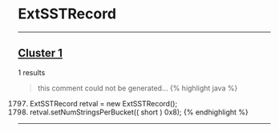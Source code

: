 # ExtSSTRecord

***

## [Cluster 1](./1)
1 results
> this comment could not be generated...
{% highlight java %}
1797. ExtSSTRecord retval = new ExtSSTRecord();
1799. retval.setNumStringsPerBucket(( short ) 0x8);
{% endhighlight %}

***


